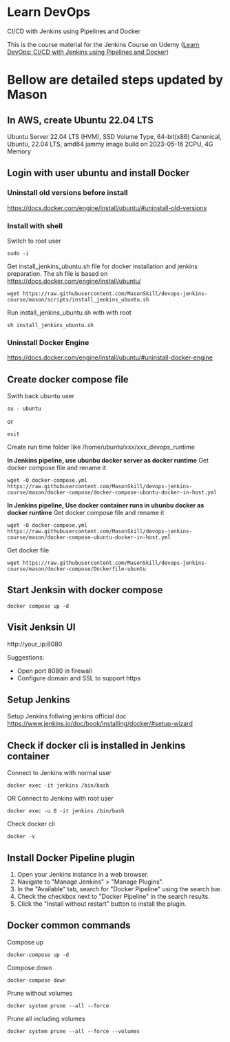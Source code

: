# Learn DevOps

CI/CD with Jenkins using Pipelines and Docker

This is the course material for the Jenkins Course on Udemy ([Learn DevOps: CI/CD with Jenkins using Pipelines and Docker](https://www.udemy.com/learn-devops-ci-cd-with-jenkins-using-pipelines-and-docker/?couponCode=JENKINS_GIT))

# Bellow are detailed steps updated by Mason
## In AWS, create Ubuntu 22.04 LTS
Ubuntu Server 22.04 LTS (HVM), SSD Volume Type, 64-bit(x86)
Canonical, Ubuntu, 22.04 LTS, amd64 jammy image build on 2023-05-16
2CPU, 4G Memory

## Login with user ubuntu and install Docker

### Uninstall old versions before install
https://docs.docker.com/engine/install/ubuntu/#uninstall-old-versions

### Install with shell
Switch to root user

    sudo -i

Get install_jenkins_ubuntu.sh file for docker installation and jenkins preparation. The sh file is based on https://docs.docker.com/engine/install/ubuntu/

    wget https://raw.githubusercontent.com/MasonSkill/devops-jenkins-course/mason/scripts/install_jenkins_ubuntu.sh

Run install_jenkins_ubuntu.sh with with root

    sh install_jenkins_ubuntu.sh

### Uninstall Docker Engine
https://docs.docker.com/engine/install/ubuntu/#uninstall-docker-engine


## Create docker compose file

Swith back ubuntu user

    su - ubuntu
    
or

    exit

Create run time folder like /home/ubuntu/xxx/xxx_devops_runtime

**In Jenkins pipeline, use ubunbu docker server as docker runtime**
Get docker compose file and rename it

    wget -O docker-compose.yml https://raw.githubusercontent.com/MasonSkill/devops-jenkins-course/mason/docker-compose/docker-compose-ubuntu-docker-in-host.yml

**In Jenkins pipeline, Use docker container runs in ubunbu docker as docker runtime**
Get docker compose file and rename it

    wget -O docker-compose.yml https://raw.githubusercontent.com/MasonSkill/devops-jenkins-course/mason/docker-compose-ubuntu-docker-in-host.yml

Get docker file

    wget https://raw.githubusercontent.com/MasonSkill/devops-jenkins-course/mason/docker-compose/Dockerfile-ubuntu

## Start Jenksin with docker compose

    docker compose up -d 

## Visit Jenksin UI
http://your_ip:8080

Suggestions:
- Open port 8080 in firewall
- Configure domain and SSL to support https

## Setup Jenkins
Setup Jenkins follwing jenkins official doc
https://www.jenkins.io/doc/book/installing/docker/#setup-wizard

## Check if docker cli is installed in Jenkins container
Connect to Jenkins with normal user

    docker exec -it jenkins /bin/bash

OR Connect to Jenkins with root user
    
    docker exec -u 0 -it jenkins /bin/bash

Check docker cli

    docker -v

## Install Docker Pipeline plugin
1. Open your Jenkins instance in a web browser.
2. Navigate to "Manage Jenkins" > "Manage Plugins".
3. In the "Available" tab, search for "Docker Pipeline" using the search bar.
4. Check the checkbox next to "Docker Pipeline" in the search results.
5. Click the "Install without restart" button to install the plugin.


## Docker common commands
Compose up

    docker-compose up -d

Compose down

    docker-compose down

Prune without volumes

    docker system prune --all --force

Prune all including volumes

    docker system prune --all --force --volumes